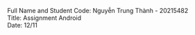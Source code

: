 Full Name and Student Code: Nguyễn Trung Thành - 20215482   
Title: Assignment Android  
Date: 12/11  
